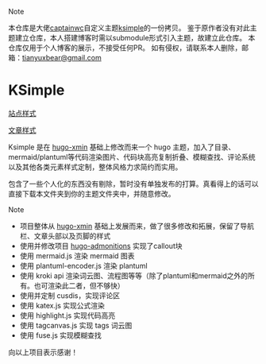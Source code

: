 > [!note]
 本仓库是大佬[captainwc](https://github.com/captainwc)自定义主题[ksimple](https://github.com/captainwc/captainwc.github.io/tree/main/themes/ksimple)的一份拷贝。
 鉴于原作者没有对此主题建立仓库，本人搭建博客时需以submodule形式引入主题，故建立此仓库。
 本仓库仅用于个人博客的展示，不接受任何PR。
 如有侵权，请联系本人删除，邮箱：tianyuxbear@gmail.com


# KSimple

[站点样式](https://captainwc.github.io)

[文章样式](https://captainwc.github.io/%E6%B5%8B%E8%AF%95/markdown-demo/)

Ksimple 是在 [hugo-xmin](https://github.com/yihui/hugo-xmin) 基础上修改而来一个 hugo 主题，加入了目录、mermaid/plantuml等代码渲染图片、代码块高亮复制折叠、模糊查找、评论系统以及其他各类元素样式定制，整体风格力求简约而实用。

包含了一些个人化的东西没有剔除，暂时没有单独发布的打算。真看得上的话可以直接下载本文件夹到你的主题文件夹中，并随意修改。

> [!note]
> - 项目整体从 [hugo-xmin](https://github.com/yihui/hugo-xmin) 基础上发展而来，做了很多修改和拓展，保留了导航栏、文章头部以及页脚的样式
> - 使用并修改项目 [hugo-admonitions](https://github.com/KKKZOZ/hugo-admonitions) 实现了callout块
> - 使用 mermaid.js 渲染 mermaid 图表
> - 使用 plantuml-encoder.js 渲染 plantuml
> - 使用 kroki api 渲染词云图、流程图等等（除了plantuml和mermaid之外的所有。也可渲染此二者，但不够快）
> - 使用并定制 cusdis，实现评论区
> - 使用 katex.js 实现公式渲染
> - 使用 highlight.js 实现代码高亮
> - 使用 tagcanvas.js 实现 tags 词云图
> - 使用 fuse.js 实现模糊查找

向以上项目表示感谢！
